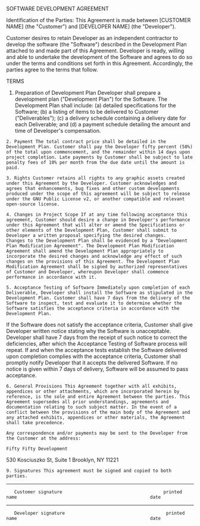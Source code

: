 SOFTWARE DEVELOPMENT AGREEMENT

Identification of the Parties: This Agreement is made between [CUSTOMER NAME] (the "Customer") and [DEVELOPER NAME] (the "Developer").

Customer desires to retain Developer as an independent contractor to develop the software (the "Software") described in the Development Plan attached to and made part of this Agreement. Developer is ready, willing and able to undertake the development of the Software and agrees to do so under the terms and conditions set forth in this Agreement. Accordingly, the parties agree to the terms that follow. 

TERMS

  1. Preparation of Development Plan Developer shall prepare a development plan ("Development Plan") for the Software. The Development Plan shall include:
	(a) detailed specifications for the Software;
	(b) a listing of items to be delivered to Customer ("Deliverables");
	(c) a delivery schedule containing a delivery date for each Deliverable; and
	(d) a payment schedule detailing the amount and time of Developer's compensation.

	2. Payment The total contract price shall be detailed in the Development Plan. Customer shall pay the Developer fifty percent (50%) of the total upon commencement, and the remainder within 14 days upon project completion. Late payments by Customer shall be subject to late penalty fees of 10% per month from the due date until the amount is paid.

	3. Rights Customer retains all rights to any graphic assets created under this Agreement by the Developer. Customer acknowledges and agrees that enhancements, bug fixes and other custom developments produced under the scope of this agreement will be subject to release under the GNU Public License v2, or another compatible and relevant open-source license.

	4. Changes in Project Scope If at any time following acceptance this agreement, Customer should desire a change in Developer's performance under this Agreement that will alter or amend the Specifications or other elements of the Development Plan, Customer shall submit to Developer a written proposal specifying the desired changes.
	Changes to the Development Plan shall be evidenced by a "Development Plan Modification Agreement". The Development Plan Modification Agreement shall amend the Development Plan appropriately to incorporate the desired changes and acknowledge any effect of such changes on the provisions of this Agreement. The Development Plan Modification Agreement shall be signed by authorized representatives of Customer and Developer, whereupon Developer shall commence performance in accordance with it.

	5. Acceptance Testing of Software Immediately upon completion of each Deliverable, Developer shall install the Software as stipulated in the Development Plan. Customer shall have 7 days from the delivery of the Software to inspect, test and evaluate it to determine whether the Software satisfies the acceptance criteria in accordance with the Development Plan.
If the Software does not satisfy the acceptance criteria, Customer shall give Developer written notice stating why the Software is unacceptable. Developer shall have 7 days from the receipt of such notice to correct the deficiencies, after which the Acceptance Testing of Software process will repeat.
If and when the acceptance tests establish the Software delivered upon completion complies with the acceptance criteria, Customer shall promptly notify Developer that it accepts the delivered Software. If no notice is given within 7 days of delivery, Software will be assumed to pass acceptance. 

	6. General Provisions This Agreement together with all exhibits, appendices or other attachments, which are incorporated herein by reference, is the sole and entire Agreement between the parties. This Agreement supersedes all prior understandings, agreements and documentation relating to such subject matter. In the event of a conflict between the provisions of the main body of the Agreement and any attached exhibits, appendices or other materials, the Agreement shall take precedence.

	Any correspondence and/or payments may be sent to the Developer from the Customer at the address:

	Fifty Fifty Development
530 Kosciuszko St, Suite 1
Brooklyn, NY 11221

	9. Signatures This agreement must be signed and copied to both parties.


__________________________________________________________________________
       Customer signature                                      printed name                                                  date

__________________________________________________________________________
       Developer signature                                      printed name                                                  date



